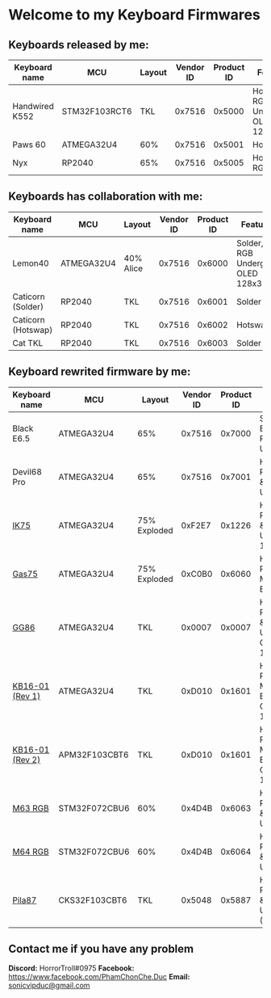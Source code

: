 # Welcome to my Keyboard Firmwares

## Keyboards released by me:
  | Keyboard name  | MCU           | Layout | Vendor ID | Product ID | Features                            |
  | -------------- | ------------- | ------ | --------- | ---------- | ----------------------------------- |
  | Handwired K552 | STM32F103RCT6 | TKL    | 0x7516    | 0x5000     | Hotswap, RGB Underglow, OLED 128x32 |
  | Paws 60        | ATMEGA32U4    | 60%    | 0x7516    | 0x5001     | Hotswap                             |
  | Nyx            | RP2040        | 65%    | 0x7516    | 0x5005     | Hotswap, RGB Matrix                 |

## Keyboards has collaboration with me:
  | Keyboard name      | MCU        | Layout    | Vendor ID | Product ID | Features                           |
  | ------------------ | ---------- | --------- | --------- | ---------- | ---------------------------------- |
  | Lemon40            | ATMEGA32U4 | 40% Alice | 0x7516    | 0x6000     | Solder, RGB Underglow, OLED 128x32 |
  | Caticorn (Solder)  | RP2040     | TKL       | 0x7516    | 0x6001     | Solder                             |
  | Caticorn (Hotswap) | RP2040     | TKL       | 0x7516    | 0x6002     | Hotswap                            |
  | Cat TKL            | RP2040     | TKL       | 0x7516    | 0x6003     | Solder                             |

## Keyboard rewrited firmware by me:
  | Keyboard name                                                                               | MCU           | Layout       | Vendor ID | Product ID | Features                                     |
  | ------------------------------------------------------------------------------------------- | ------------- | ------------ | --------- | ---------- | -------------------------------------------- |
  | Black E6.5                                                                                  | ATMEGA32U4    | 65%          | 0x7516    | 0x7000     | Solder, Backlight, RGB Underglow             |
  | Devil68 Pro                                                                                 | ATMEGA32U4    | 65%          | 0x7516    | 0x7001     | Hotswap, RGB Matrix & Underglow              |
  | [IK75](https://github.com/qmk/qmk_firmware/blob/master/keyboards/feker/ik75)                | ATMEGA32U4    | 75% Exploded | 0xF2E7    | 0x1226     | Hotswap, RGB Matrix & Underglow, 1 Encoder   |
  | [Gas75](https://github.com/qmk/qmk_firmware/blob/master/keyboards/ml/gas75)                 | ATMEGA32U4    | 75% Exploded | 0xC0B0    | 0x6060     | Hotswap, RGB Matrix, 1 Encoder               |
  | [GG86](https://github.com/qmk/qmk_firmware/tree/master/keyboards/gopolar/gg86)              | ATMEGA32U4    | TKL          | 0x0007    | 0x0007     | Hotswap, RGB Matrix & Underglow, OLED 128x32 |
  | [KB16-01 (Rev 1)](https://github.com/qmk/qmk_firmware/tree/master/keyboards/doio/kb16/rev1) | ATMEGA32U4    | TKL          | 0xD010    | 0x1601     | Hotswap, RGB Matrix, 3 Encoder, OLED 128x32  |
  | [KB16-01 (Rev 2)](https://github.com/qmk/qmk_firmware/tree/master/keyboards/doio/kb16/rev2) | APM32F103CBT6 | TKL          | 0xD010    | 0x1601     | Hotswap, RGB Matrix, 3 Encoder, OLED 128x32  |
  | [M63 RGB](https://github.com/qmk/qmk_firmware/blob/master/keyboards/mss_studio/m63_rgb)     | STM32F072CBU6 | 60%          | 0x4D4B    | 0x6063     | Hotswap, RGB Matrix & Underglow              |
  | [M64 RGB](https://github.com/qmk/qmk_firmware/blob/master/keyboards/mss_studio/m64_rgb)     | STM32F072CBU6 | 60%          | 0x4D4B    | 0x6064     | Hotswap, RGB Matrix & Underglow              |
  | [Pila87](https://github.com/qmk/qmk_firmware/blob/master/keyboards/phage_studio/pila87)     | CKS32F103CBT6 | TKL          | 0x5048    | 0x5887     | Hotswap, RGB Matrix & Underglow (External)   |

## Contact me if you have any problem

**Discord:** HorrorTroll#0975
**Facebook:** https://www.facebook.com/PhamChonChe.Duc
**Email:** sonicvipduc@gmail.com